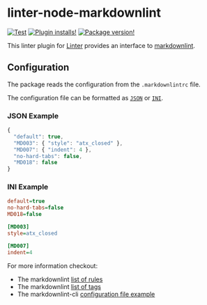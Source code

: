 # linter-node-markdownlint

[![Test](https://github.com/josa42/atom-linter-node-markdownlint/workflows/Main/badge.svg?branch=master)](https://github.com/josa42/atom-linter-node-markdownlint/actions?query=workflow%3AMain)
[![Plugin installs!](https://img.shields.io/apm/dm/linter-node-markdownlint.svg?style=flat-square)](https://atom.io/packages/linter-node-markdownlint)
[![Package version!](https://img.shields.io/apm/v/linter-node-markdownlint.svg?style=flat-square)](https://atom.io/packages/linter-node-markdownlint)

This linter plugin for [Linter](https://github.com/AtomLinter/Linter) provides
an interface to [markdownlint](https://github.com/DavidAnson/markdownlint).

## Configuration

The package reads the configuration from the `.markdownlintrc` file.

The configuration file can be formatted as [`JSON`](http://json.org/example) or [`INI`](https://en.wikipedia.org/wiki/INI_file).

### JSON Example

```js
{
  "default": true,
  "MD003": { "style": "atx_closed" },
  "MD007": { "indent": 4 },
  "no-hard-tabs": false,
  "MD018": false
}
```

### INI Example

```ini
default=true
no-hard-tabs=false
MD018=false

[MD003]
style=atx_closed

[MD007]
indent=4
```

For more information checkout:

* The markdownlint [list of rules](https://github.com/DavidAnson/markdownlint/blob/master/doc/Rules.md)
* The markdownlint [list of tags](https://github.com/DavidAnson/markdownlint#rules--aliases)
* The markdownlint-cli [configuration file example](https://github.com/igorshubovych/markdownlint-cli#configuration)
